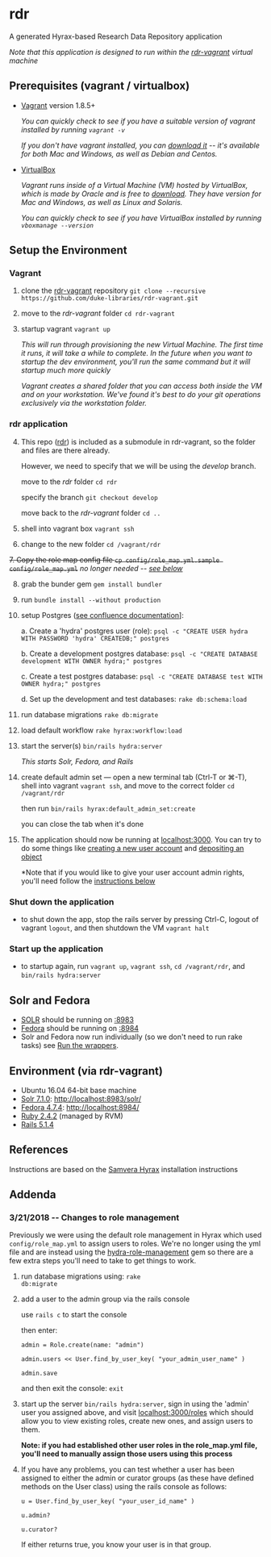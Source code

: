# rdr

A generated Hyrax-based Research Data Repository application

*Note that this application is designed to run within the [rdr-vagrant](https://github.com/duke-libraries/rdr-vagrant) virtual machine*


## Prerequisites (vagrant / virtualbox)

* [Vagrant](https://www.vagrantup.com/) version 1.8.5+

   *You can quickly check to see if you have a suitable version of vagrant installed by running `vagrant -v`*

   *If you don't have vagrant installed, you can [download it](https://www.vagrantup.com/downloads.html) -- it's available for both Mac and Windows, as well as Debian and Centos.*

* [VirtualBox](https://www.virtualbox.org/)

   *Vagrant runs inside of a Virtual Machine (VM) hosted by VirtualBox, which is made by Oracle and is free to [download](https://www.virtualbox.org/wiki/Downloads). They have version for Mac and Windows, as well as Linux and Solaris.*

   *You can quickly check to see if you have VirtualBox installed by running `vboxmanage --version`*


## Setup the Environment


### Vagrant

1. clone the [rdr-vagrant](https://github.com/duke-libraries/rdr-vagrant) repository `git clone --recursive https://github.com/duke-libraries/rdr-vagrant.git`
2. move to the *rdr-vagrant* folder `cd rdr-vagrant`
3. startup vagrant `vagrant up`

   *This will run through provisioning the new Virtual Machine. The first time it runs, it will take a while to complete. In the future when you want to startup the dev environment, you'll run the same command but it will startup much more quickly*

   *Vagrant creates a shared folder that you can access both inside the VM and on your workstation. We've found it's best to do your git operations exclusively via the workstation folder.*


### rdr application

4. This repo ([rdr](https://github.com/duke-libraries/rdr)) is included as a submodule in rdr-vagrant, so the folder and files are there already.

   However, we need to specify that we will be using the *develop* branch.

   move to the *rdr* folder `cd rdr`

   specify the branch `git checkout develop`

   move back to the *rdr-vagrant* folder `cd ..`


5. shell into vagrant box
`vagrant ssh`

6. change to the new folder
`cd /vagrant/rdr`

~~7. Copy the role map config file `cp config/role_map.yml.sample config/role_map.yml`~~ *no longer needed -- [see below](#3212018----changes-to-role-management)*

8. grab the bunder gem `gem install bundler`

9. run `bundle install --without production`

10. setup Postgres ([see confluence documentation](https://duldev.atlassian.net/wiki/spaces/DDR/pages/427491331/One-Time+Setup+to+Use+Postgres+instead+of+Sqlite)]:

    a. Create a 'hydra' postgres user (role): `psql -c "CREATE USER hydra WITH PASSWORD 'hydra' CREATEDB;" postgres`
  
    b. Create a development postgres database: `psql -c "CREATE DATABASE development WITH OWNER hydra;" postgres`
  
    c. Create a test postgres database: `psql -c "CREATE DATABASE test WITH OWNER hydra;" postgres`
  
    d. Set up the development and test databases: `rake db:schema:load`

11. run database migrations `rake db:migrate`

12. load default workflow `rake hyrax:workflow:load`

13. start the server(s)
`bin/rails hydra:server`

    *This starts Solr, Fedora, and Rails*

14. create default admin set &mdash; open a new terminal tab (Ctrl-T or ⌘-T), shell into vagrant `vagrant ssh`, and move to the correct folder `cd /vagrant/rdr`

    then run `bin/rails hyrax:default_admin_set:create`

    you can close the tab when it's done


15. The application should now be running at [localhost:3000](http://localhost:3000). You can try to do some things like [creating a new user account](http://localhost:3000/users/sign_up?locale=en) and [depositing an object](http://localhost:3000/concern/works/new?locale=en)

    *Note that if you would like to give your user account admin rights, you'll need follow the [instructions below](#3212018----changes-to-role-management)


### Shut down the application

* to shut down the app, stop the rails server by pressing Ctrl-C, logout of vagrant `logout`, and then shutdown the VM `vagrant halt`


### Start up the application

* to startup again, run `vagrant up`, `vagrant ssh`, `cd /vagrant/rdr`, and `bin/rails hydra:server`



## Solr and Fedora

* [SOLR](https://github.com/apache/lucene-solr) should be running on [:8983](http://localhost:8983)
* [Fedora](https://github.com/fcrepo4/fcrepo4) should be running on [:8984](http://localhost:8984)
* Solr and Fedora now run individually (so we don't need to run rake tasks) see [Run the wrappers](https://github.com/samvera/hyrax/wiki/Hyrax-Development-Guide#run-the-wrappers).


## Environment (via rdr-vagrant)

* Ubuntu 16.04 64-bit base machine
* [Solr 7.1.0](http://lucene.apache.org/solr/): [http://localhost:8983/solr/](http://localhost:8983/solr/)
* [Fedora 4.7.4](http://fedorarepository.org/): [http://localhost:8984/](http://localhost:8984/)
* [Ruby 2.4.2](https://www.ruby-lang.org) (managed by RVM)
* [Rails 5.1.4](http://rubyonrails.org/)


## References

Instructions are based on the [Samvera Hyrax](https://github.com/samvera/hyrax#creating-a-hyrax-based-app) installation instructions


## Addenda

### 3/21/2018 -- Changes to role management

Previously we were using the default role management in Hyrax which used <code>config/role_map.yml</code> to assign users to roles. We're no longer using the yml file and are instead using the [hydra-role-management](https://github.com/samvera/hydra-role-management) gem so there are a few extra steps you'll need to take to get things to work.

1. run database migrations using: <code>rake db:migrate</code>
        
2. add a user to the admin group via the rails console
    
    use `rails c` to start the console
    
    then enter:
    
    `admin = Role.create(name: "admin")` 
    
    `admin.users << User.find_by_user_key( "your_admin_user_name" )`
    
    `admin.save`

    and then exit the console: `exit`
    
3. start up the server `bin/rails hydra:server`, sign in using the 'admin' user you assigned above, and visit [localhost:3000/roles](http://localhost:3000/roles) which should allow you to view existing roles, create new ones, and assign users to them. 

    **Note: if you had established other user roles in the role_map.yml file, you'll need to manually assign those users using this process**

4. If you have any problems, you can test whether a user has been assigned to either the admin or curator groups (as these have defined methods on the User class) using the rails console as follows:

    `u = User.find_by_user_key( "your_user_id_name" )`

    `u.admin?`
    
    `u.curator?`
    
    If either returns true, you know your user is in that group.



